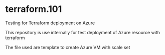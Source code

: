 # terraform.101
Testing for Terraform deployment on Azure

This repository is use internally for test deployment of Azure resource with terraform

The file used are template to create Azure VM with scale set
